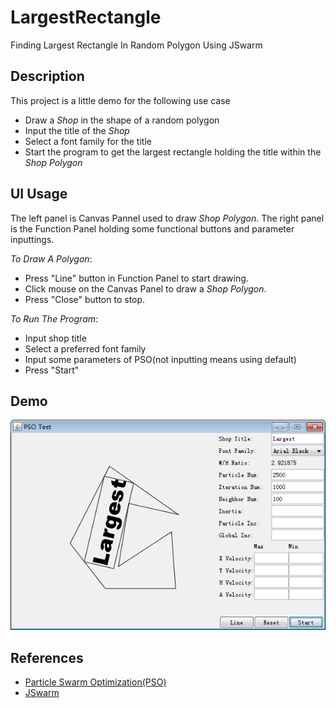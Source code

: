 LargestRectangle
================
Finding Largest Rectangle In Random Polygon Using JSwarm

Description
-----------
This project is a little demo for the following use case
+ Draw a *Shop* in the shape of a random polygon
+ Input the title of the *Shop*
+ Select a font family for the title
+ Start the program to get the largest rectangle holding the title within the *Shop Polygon*

UI Usage
--------
The left panel is Canvas Pannel used to draw *Shop Polygon*.
The right panel is the Function Panel holding some functional buttons and parameter inputtings.

*To Draw A Polygon*:
+ Press "Line" button in Function Panel to start drawing.
+ Click mouse on the Canvas Panel to draw a *Shop Polygon*.
+ Press "Close" button to stop.

*To Run The Program*:
+ Input shop title
+ Select a preferred font family
+ Input some parameters of PSO(not inputting means using default)
+ Press "Start"

Demo
----
![image](https://github.com/dawnwords/LargestRectangle/raw/master/artifacts/Demo.png)

References
---------
+ [Particle Swarm Optimization(PSO)](http://en.wikipedia.org/wiki/Particle_swarm_optimization)
+ [JSwarm](http://jswarm-pso.sourceforge.net/)
